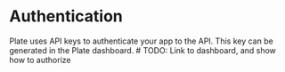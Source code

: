 # Authentication

Plate uses API keys to authenticate your app to the API. This key can be generated
in the Plate dashboard. # TODO: Link to dashboard, and show how to authorize
